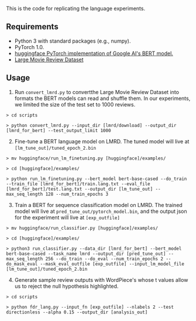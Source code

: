 This is the code for replicating the language experiments. 

Requirements
---
- Python 3 with standard packages (e.g., numpy).
- PyTorch 1.0.
- [huggingface PyTorch implementation of Google AI's BERT model.](https://github.com/huggingface/pytorch-pretrained-BERT)
- [Large Movie Review Dataset](http://ai.stanford.edu/~amaas/data/sentiment/)

Usage
---
1. Run `convert_lmrd.py` to convertthe Large Movie Review Dataset into formats the BERT models can read and shuffle them.
In our experiments, we limited the size of the test set to 1000 reviews.

`> cd scripts`

`> python convert_lmrd.py --input_dir [lmrd/download] --output_dir [lmrd_for_bert] --test_output_limit 1000`

2. Fine-tune a BERT language model on LMRD. The tuned model will live at `[lm_tune_out]/tuned_epoch_2.bin`

`> mv huggingface/run_lm_finetuning.py [huggingface]/examples/`

`> cd [huggingface]/examples/`

`> python run_lm_finetuning.py --bert_model bert-base-cased --do_train --train_file [lmrd_for_bert]/train.lang.txt --eval_file [lmrd_for_bert]/test.lang.txt --output_dir [lm_tune_out] --max_seq_length 128 --num_train_epochs 3`

3. Train a BERT for sequence classification model on LMRD.
The trained model will live at `pred_tune_out/pytorch_model.bin`, and the output json for the experiment will live at `[exp_outfile]`

`> mv huggingface/run_classifier.py [huggingface]/examples/`

`> cd [huggingface]/examples/`

`> python3 run_classifier.py --data_dir [lmrd_for_bert] --bert_model bert-base-cased --task_name lmrd --output_dir [pred_tune_out] --max_seq_length 256 --do_train --do_eval --num_train_epochs 2 --do_mask_eval --mask_eval_outfile [exp_outfile] --input_lm_model_file [lm_tune_out]/tuned_epoch_2.bin`

4. Generate sample review outputs with WordPiece's whose t values allow us to reject the null hypothesis highlighted.

`> cd scripts`

`> python fdr_lang.py --input_fn [exp_outfile] --nlabels 2 --test directionless --alpha 0.15 --output_dir [analysis_out]`
